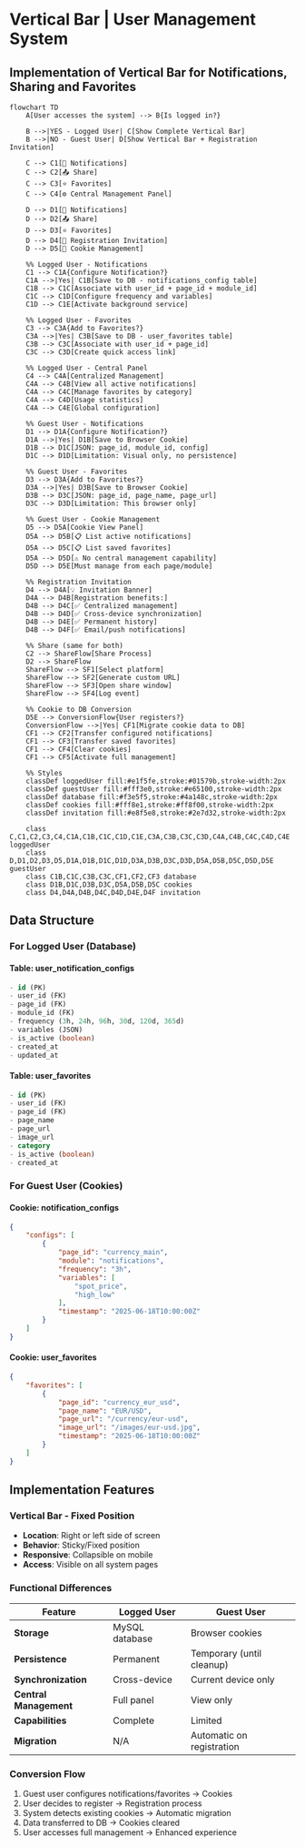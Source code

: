 # Vertical Bar | User Management System

## Implementation of Vertical Bar for Notifications, Sharing and Favorites

```mermaid
flowchart TD
    A[User accesses the system] --> B{Is logged in?}

    B -->|YES - Logged User| C[Show Complete Vertical Bar]
    B -->|NO - Guest User| D[Show Vertical Bar + Registration Invitation]

    C --> C1[🔔 Notifications]
    C --> C2[📤 Share]
    C --> C3[⭐ Favorites]
    C --> C4[⚙️ Central Management Panel]

    D --> D1[🔔 Notifications]
    D --> D2[📤 Share]
    D --> D3[⭐ Favorites]
    D --> D4[📝 Registration Invitation]
    D --> D5[🍪 Cookie Management]

    %% Logged User - Notifications
    C1 --> C1A{Configure Notification?}
    C1A -->|Yes| C1B[Save to DB - notifications_config table]
    C1B --> C1C[Associate with user_id + page_id + module_id]
    C1C --> C1D[Configure frequency and variables]
    C1D --> C1E[Activate background service]

    %% Logged User - Favorites
    C3 --> C3A{Add to Favorites?}
    C3A -->|Yes| C3B[Save to DB - user_favorites table]
    C3B --> C3C[Associate with user_id + page_id]
    C3C --> C3D[Create quick access link]

    %% Logged User - Central Panel
    C4 --> C4A[Centralized Management]
    C4A --> C4B[View all active notifications]
    C4A --> C4C[Manage favorites by category]
    C4A --> C4D[Usage statistics]
    C4A --> C4E[Global configuration]

    %% Guest User - Notifications
    D1 --> D1A{Configure Notification?}
    D1A -->|Yes| D1B[Save to Browser Cookie]
    D1B --> D1C[JSON: page_id, module_id, config]
    D1C --> D1D[Limitation: Visual only, no persistence]

    %% Guest User - Favorites
    D3 --> D3A{Add to Favorites?}
    D3A -->|Yes| D3B[Save to Browser Cookie]
    D3B --> D3C[JSON: page_id, page_name, page_url]
    D3C --> D3D[Limitation: This browser only]

    %% Guest User - Cookie Management
    D5 --> D5A[Cookie View Panel]
    D5A --> D5B[📋 List active notifications]
    D5A --> D5C[📋 List saved favorites]
    D5A --> D5D[⚠️ No central management capability]
    D5D --> D5E[Must manage from each page/module]

    %% Registration Invitation
    D4 --> D4A[💡 Invitation Banner]
    D4A --> D4B[Registration benefits:]
    D4B --> D4C[✅ Centralized management]
    D4B --> D4D[✅ Cross-device synchronization]
    D4B --> D4E[✅ Permanent history]
    D4B --> D4F[✅ Email/push notifications]

    %% Share (same for both)
    C2 --> ShareFlow[Share Process]
    D2 --> ShareFlow
    ShareFlow --> SF1[Select platform]
    ShareFlow --> SF2[Generate custom URL]
    ShareFlow --> SF3[Open share window]
    ShareFlow --> SF4[Log event]

    %% Cookie to DB Conversion
    D5E --> ConversionFlow{User registers?}
    ConversionFlow -->|Yes| CF1[Migrate cookie data to DB]
    CF1 --> CF2[Transfer configured notifications]
    CF1 --> CF3[Transfer saved favorites]
    CF1 --> CF4[Clear cookies]
    CF1 --> CF5[Activate full management]

    %% Styles
    classDef loggedUser fill:#e1f5fe,stroke:#01579b,stroke-width:2px
    classDef guestUser fill:#fff3e0,stroke:#e65100,stroke-width:2px
    classDef database fill:#f3e5f5,stroke:#4a148c,stroke-width:2px
    classDef cookies fill:#fff8e1,stroke:#ff8f00,stroke-width:2px
    classDef invitation fill:#e8f5e8,stroke:#2e7d32,stroke-width:2px

    class C,C1,C2,C3,C4,C1A,C1B,C1C,C1D,C1E,C3A,C3B,C3C,C3D,C4A,C4B,C4C,C4D,C4E loggedUser
    class D,D1,D2,D3,D5,D1A,D1B,D1C,D1D,D3A,D3B,D3C,D3D,D5A,D5B,D5C,D5D,D5E guestUser
    class C1B,C1C,C3B,C3C,CF1,CF2,CF3 database
    class D1B,D1C,D3B,D3C,D5A,D5B,D5C cookies
    class D4,D4A,D4B,D4C,D4D,D4E,D4F invitation
```

## Data Structure

### For Logged User (Database)

#### Table: user_notification_configs

```sql
- id (PK)
- user_id (FK)
- page_id (FK)
- module_id (FK)
- frequency (3h, 24h, 96h, 30d, 120d, 365d)
- variables (JSON)
- is_active (boolean)
- created_at
- updated_at
```

#### Table: user_favorites

```sql
- id (PK)
- user_id (FK)
- page_id (FK)
- page_name
- page_url
- image_url
- category
- is_active (boolean)
- created_at
```

### For Guest User (Cookies)

#### Cookie: notification_configs

```json
{
	"configs": [
		{
			"page_id": "currency_main",
			"module": "notifications",
			"frequency": "3h",
			"variables": [
				"spot_price",
				"high_low"
			],
			"timestamp": "2025-06-18T10:00:00Z"
		}
	]
}
```

#### Cookie: user_favorites

```json
{
	"favorites": [
		{
			"page_id": "currency_eur_usd",
			"page_name": "EUR/USD",
			"page_url": "/currency/eur-usd",
			"image_url": "/images/eur-usd.jpg",
			"timestamp": "2025-06-18T10:00:00Z"
		}
	]
}
```

## Implementation Features

### Vertical Bar - Fixed Position

-   **Location**: Right or left side of screen
-   **Behavior**: Sticky/Fixed position
-   **Responsive**: Collapsible on mobile
-   **Access**: Visible on all system pages

### Functional Differences

| Feature                | Logged User    | Guest User                |
| ---------------------- | -------------- | ------------------------- |
| **Storage**            | MySQL database | Browser cookies           |
| **Persistence**        | Permanent      | Temporary (until cleanup) |
| **Synchronization**    | Cross-device   | Current device only       |
| **Central Management** | Full panel     | View only                 |
| **Capabilities**       | Complete       | Limited                   |
| **Migration**          | N/A            | Automatic on registration |

### Conversion Flow

1. Guest user configures notifications/favorites → Cookies
2. User decides to register → Registration process
3. System detects existing cookies → Automatic migration
4. Data transferred to DB → Cookies cleared
5. User accesses full management → Enhanced experience
